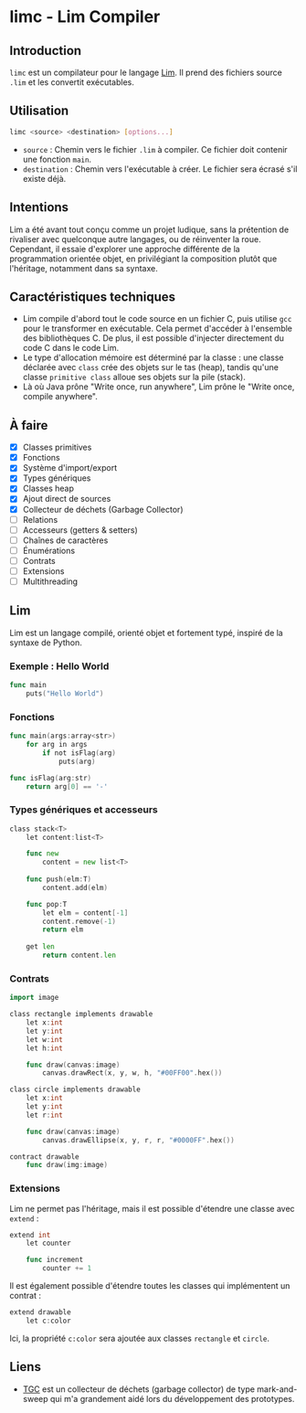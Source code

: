 # limc - Lim Compiler

## Introduction
`limc` est un compilateur pour le langage [Lim](#lim). Il prend des fichiers source `.lim` et les convertit exécutables.

## Utilisation
```bash
limc <source> <destination> [options...]
```

- `source` : Chemin vers le fichier `.lim` à compiler. Ce fichier doit contenir une fonction `main`.
- `destination` : Chemin vers l'exécutable à créer. Le fichier sera écrasé s'il existe déjà.

## Intentions
Lim a été avant tout conçu comme un projet ludique, sans la prétention de rivaliser avec quelconque autre langages, ou de réinventer la roue. Cependant, il essaie d'explorer une approche différente de la programmation orientée objet, en privilégiant la composition plutôt que l'héritage, notamment dans sa syntaxe.

## Caractéristiques techniques
- Lim compile d'abord tout le code source en un fichier C, puis utilise `gcc` pour le transformer en exécutable. Cela permet d'accéder à l'ensemble des bibliothèques C. De plus, il est possible d'injecter directement du code C dans le code Lim.
- Le type d'allocation mémoire est déterminé par la classe : une classe déclarée avec `class` crée des objets sur le tas (heap), tandis qu'une classe `primitive class` alloue ses objets sur la pile (stack).
- Là où Java prône "Write once, run anywhere", Lim prône le "Write once, compile anywhere".

## À faire
- [X] Classes primitives
- [X] Fonctions
- [X] Système d'import/export
- [X] Types génériques
- [X] Classes heap
- [X] Ajout direct de sources
- [X] Collecteur de déchets (Garbage Collector)
- [ ] Relations
- [ ] Accesseurs (getters & setters)
- [ ] Chaînes de caractères
- [ ] Énumérations
- [ ] Contrats
- [ ] Extensions
- [ ] Multithreading

## Lim
Lim est un langage compilé, orienté objet et fortement typé, inspiré de la syntaxe de Python.

### Exemple : Hello World
```go
func main
    puts("Hello World")
```

### Fonctions
```go
func main(args:array<str>)
    for arg in args
        if not isFlag(arg)
            puts(arg)

func isFlag(arg:str)
    return arg[0] == '-'
```

### Types génériques et accesseurs
```go
class stack<T>
    let content:list<T>

    func new
        content = new list<T>
    
    func push(elm:T)
        content.add(elm)

    func pop:T
        let elm = content[-1]
        content.remove(-1)
        return elm
    
    get len
        return content.len
```

### Contrats
```go
import image

class rectangle implements drawable
    let x:int
    let y:int
    let w:int
    let h:int

    func draw(canvas:image)
        canvas.drawRect(x, y, w, h, "#00FF00".hex())

class circle implements drawable
    let x:int
    let y:int
    let r:int

    func draw(canvas:image)
        canvas.drawEllipse(x, y, r, r, "#0000FF".hex())

contract drawable
    func draw(img:image)
```

### Extensions
Lim ne permet pas l'héritage, mais il est possible d'étendre une classe avec `extend` :
```go
extend int
    let counter

    func increment
        counter += 1
```

Il est également possible d'étendre toutes les classes qui implémentent un contrat :
```go
extend drawable
    let c:color
```
Ici, la propriété `c:color` sera ajoutée aux classes `rectangle` et `circle`.

## Liens
- [TGC](https://github.com/orangeduck/tgc) est un collecteur de déchets (garbage collector) de type mark-and-sweep qui m'a grandement aidé lors du développement des prototypes.